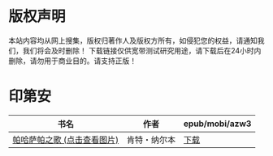 # 版权声明

本站内容均从网上搜集，版权归著作人及版权方所有，如侵犯您的权益，请通知我们，我们将会及时删除！ 下载链接仅供宽带测试研究用途，请下载后在24小时内删除，请勿用于商业目的。请支持正版！

# 印第安

| 书名 | 作者 | epub/mobi/azw3 |
| --- | --- | --- |
| [帕哈萨帕之歌 (点击查看图片)](https://www.dushupai.com/attachment/2024/06/09/e5e1d35d3a53d66f.jpg) | 肯特・纳尔本 | [下载](https://url89.ctfile.com/f/31084289-1356983140-a2a003?p=8866) |
